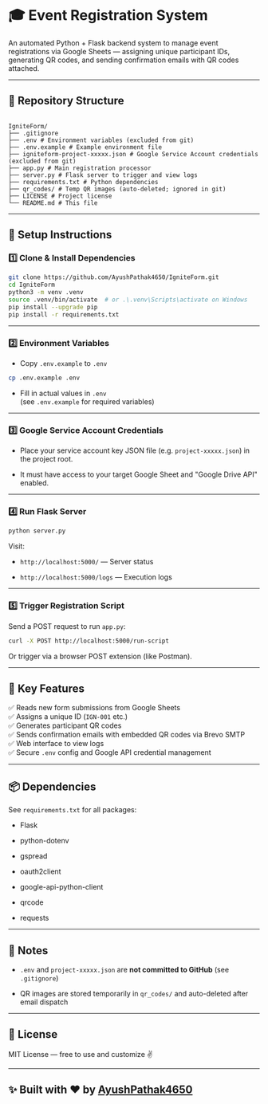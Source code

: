 # 🎓 Event Registration System 

An automated Python + Flask backend system to manage event registrations via Google Sheets — assigning unique participant IDs, generating QR codes, and sending confirmation emails with QR codes attached.  

---

## 📂 Repository Structure

```

IgniteForm/  
├── .gitignore  
├── .env # Environment variables (excluded from git)  
├── .env.example # Example environment file  
├── igniteform-project-xxxxx.json # Google Service Account credentials (excluded from git)  
├── app.py # Main registration processor  
├── server.py # Flask server to trigger and view logs  
├── requirements.txt # Python dependencies  
├── qr_codes/ # Temp QR images (auto-deleted; ignored in git)  
├── LICENSE # Project license  
└── README.md # This file

```

---

## 🚀 Setup Instructions

### 1️⃣ Clone & Install Dependencies
```bash
git clone https://github.com/AyushPathak4650/IgniteForm.git
cd IgniteForm
python3 -m venv .venv
source .venv/bin/activate  # or .\.venv\Scripts\activate on Windows
pip install --upgrade pip
pip install -r requirements.txt
```

* * *

### 2️⃣ Environment Variables

* Copy `.env.example` to `.env`
    

```bash
cp .env.example .env
```

* Fill in actual values in `.env`  
    (see `.env.example` for required variables)
    

* * *

### 3️⃣ Google Service Account Credentials

* Place your service account key JSON file (e.g. `project-xxxxx.json`) in the project root.
    
* It must have access to your target Google Sheet and "Google Drive API" enabled.
    

* * *

### 4️⃣ Run Flask Server

```bash
python server.py
```

Visit:

* `http://localhost:5000/` — Server status
    
* `http://localhost:5000/logs` — Execution logs
    

* * *

### 5️⃣ Trigger Registration Script

Send a POST request to run `app.py`:

```bash
curl -X POST http://localhost:5000/run-script
```

Or trigger via a browser POST extension (like Postman).

* * *

## 📡 Key Features

✅ Reads new form submissions from Google Sheets  
✅ Assigns a unique ID (`IGN-001` etc.)  
✅ Generates participant QR codes  
✅ Sends confirmation emails with embedded QR codes via Brevo SMTP  
✅ Web interface to view logs  
✅ Secure `.env` config and Google API credential management

* * *

## 📦 Dependencies

See `requirements.txt` for all packages:

* Flask
    
* python-dotenv
    
* gspread
    
* oauth2client
    
* google-api-python-client
    
* qrcode
    
* requests
    

* * *

## 📄 Notes

* `.env` and `project-xxxxx.json` are **not committed to GitHub** (see `.gitignore`)
    
* QR images are stored temporarily in `qr_codes/` and auto-deleted after email dispatch
    

* * *

## 📄 License

MIT License — free to use and customize ✌️

* * *

## ✨ Built with ❤️ by [AyushPathak4650](https://github.com/AyushPathak4650)